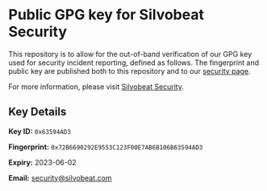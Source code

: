 # Public GPG key for Silvobeat Security

This repository is to allow for the out-of-band verification of our GPG key used for security incident reporting, defined as follows. The fingerprint and public key are published both to this repository and to our [security page](https://www.silvobeat.com/security/).

For more information, please visit [Silvobeat Security](https://www.silvobeat.com/security/).


## Key Details

**Key ID:** `0x63594AD3`

**Fingerprint:** `0x72B6690292E9553C123F00E7AB6B106B63594AD3`

**Expiry:** 2023-06-02

**Email:** security@silvobeat.com

